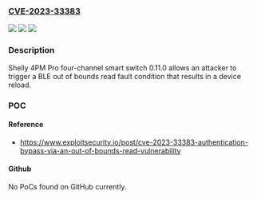 ### [CVE-2023-33383](https://cve.mitre.org/cgi-bin/cvename.cgi?name=CVE-2023-33383)
![](https://img.shields.io/static/v1?label=Product&message=n%2Fa&color=blue)
![](https://img.shields.io/static/v1?label=Version&message=n%2Fa&color=blue)
![](https://img.shields.io/static/v1?label=Vulnerability&message=n%2Fa&color=brighgreen)

### Description

Shelly 4PM Pro four-channel smart switch 0.11.0 allows an attacker to trigger a BLE out of bounds read fault condition that results in a device reload.

### POC

#### Reference
- https://www.exploitsecurity.io/post/cve-2023-33383-authentication-bypass-via-an-out-of-bounds-read-vulnerability

#### Github
No PoCs found on GitHub currently.

